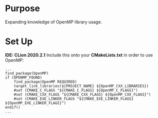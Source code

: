 # Purpose
Expanding knowledge of OpenMP library usage.

# Set Up
<b>IDE: CLion 2020.2.1</b>
Include this onto your <b>CMakeLists.txt</b> in order to use OpenMP:
```
...
find_package(OpenMP)
if (OPENMP_FOUND)
    find_package(OpenMP REQUIRED)
    target_link_libraries(${PROJECT_NAME} ${OpenMP_CXX_LIBRARIES})
    #set (CMAKE_C_FLAGS "${CMAKE_C_FLAGS} ${OpenMP_C_FLAGS}")
    #set (CMAKE_CXX_FLAGS "${CMAKE_CXX_FLAGS} ${OpenMP_CXX_FLAGS}")
    #set (CMAKE_EXE_LINKER_FLAGS "${CMAKE_EXE_LINKER_FLAGS} ${OpenMP_EXE_LINKER_FLAGS}")
endif()
...
```


